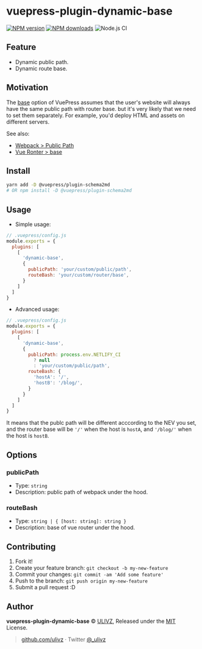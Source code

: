 # vuepress-plugin-dynamic-base

[![NPM version](https://img.shields.io/npm/v/vuepress-plugin-dynamic-base.svg?style=flat)](https://npmjs.com/package/vuepress-plugin-dynamic-base) [![NPM downloads](https://img.shields.io/npm/dm/vuepress-plugin-dynamic-base.svg?style=flat)](https://npmjs.com/package/vuepress-plugin-dynamic-base) ![Node.js CI](https://github.com/vuepressjs/vuepress-plugin-dynamic-base/workflows/Node.js%20CI/badge.svg)

## Feature

- Dynamic public path.
- Dynamic route base.

## Motivation

The [base](https://vuepress.vuejs.org/config/#base) option of VuePress assumes that the user's website will always have the same public path with router base. but it's very likely that we need to set them separately. For example, you'd deploy HTML and assets on different servers.

See also:

- [Webpack > Public Path](https://webpack.js.org/guides/public-path/)
- [Vue Ronter > base](https://router.vuejs.org/api/#base)

## Install

```bash
yarn add -D @vuepress/plugin-schema2md
# OR npm install -D @vuepress/plugin-schema2md
```

## Usage

- Simple usage:

```js
// .vuepress/config.js
module.exports = {
  plugins: [
    [
      'dynamic-base',
      {
        publicPath: 'your/custom/public/path',
        routeBash: 'your/custom/router/base',
      }
    ]
  ]
}
```

- Advanced usage:


```js
// .vuepress/config.js
module.exports = {
  plugins: [
    [
      'dynamic-base', 
      {
        publicPath: process.env.NETLIFY_CI
          ? null
          : 'your/custom/public/path',
        routeBash: {
          'hostA': '/',
          'hostB': '/blog/',
        }
      }
    ]
  ]
}
```

It means that the publc path will be different acccording to the NEV you set, and the router base will be `'/'` when the host is `hostA`, and `'/blog/'` when the host is `hostB`.

## Options

### publicPath

- Type: `string`
- Description: public path of webpack under the hood.

### routeBash

- Type: `string | { [host: string]: string }`
- Description: base of vue router under the hood.

## Contributing

1. Fork it!
2. Create your feature branch: `git checkout -b my-new-feature`
3. Commit your changes: `git commit -am 'Add some feature'`
4. Push to the branch: `git push origin my-new-feature`
5. Submit a pull request :D

## Author

**vuepress-plugin-dynamic-base** © [ULIVZ](https://github.com/ulivz), Released under the [MIT](./LICENSE) License.<br>

> [github.com/ulivz](https://github.com/ulivz) · Twitter [@_ulivz](https://twitter.com/_ulivz)


